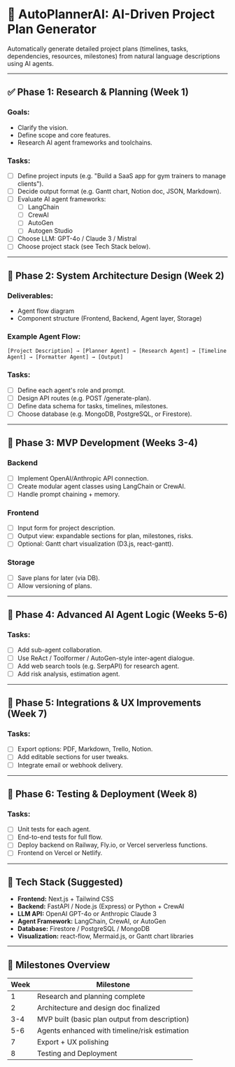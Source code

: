 
# 🧠 AutoPlannerAI: AI-Driven Project Plan Generator

Automatically generate detailed project plans (timelines, tasks, dependencies, resources, milestones) from natural language descriptions using AI agents.

---

## ✅ Phase 1: Research & Planning (Week 1)
### Goals:
- Clarify the vision.
- Define scope and core features.
- Research AI agent frameworks and toolchains.

### Tasks:
- [ ] Define project inputs (e.g. "Build a SaaS app for gym trainers to manage clients").
- [ ] Decide output format (e.g. Gantt chart, Notion doc, JSON, Markdown).
- [ ] Evaluate AI agent frameworks:
  - [ ] LangChain
  - [ ] CrewAI
  - [ ] AutoGen
  - [ ] Autogen Studio
- [ ] Choose LLM: GPT-4o / Claude 3 / Mistral
- [ ] Choose project stack (see Tech Stack below).

---

## 🧱 Phase 2: System Architecture Design (Week 2)
### Deliverables:
- Agent flow diagram
- Component structure (Frontend, Backend, Agent layer, Storage)

### Example Agent Flow:
```
[Project Description] → [Planner Agent] → [Research Agent] → [Timeline Agent] → [Formatter Agent] → [Output]
```

### Tasks:
- [ ] Define each agent's role and prompt.
- [ ] Design API routes (e.g. POST /generate-plan).
- [ ] Define data schema for tasks, timelines, milestones.
- [ ] Choose database (e.g. MongoDB, PostgreSQL, or Firestore).

---

## 🧪 Phase 3: MVP Development (Weeks 3-4)
### Backend
- [ ] Implement OpenAI/Anthropic API connection.
- [ ] Create modular agent classes using LangChain or CrewAI.
- [ ] Handle prompt chaining + memory.

### Frontend
- [ ] Input form for project description.
- [ ] Output view: expandable sections for plan, milestones, risks.
- [ ] Optional: Gantt chart visualization (D3.js, react-gantt).

### Storage
- [ ] Save plans for later (via DB).
- [ ] Allow versioning of plans.

---

## 🤖 Phase 4: Advanced AI Agent Logic (Weeks 5-6)
### Tasks:
- [ ] Add sub-agent collaboration.
- [ ] Use ReAct / Toolformer / AutoGen-style inter-agent dialogue.
- [ ] Add web search tools (e.g. SerpAPI) for research agent.
- [ ] Add risk analysis, estimation agent.

---

## 🧩 Phase 5: Integrations & UX Improvements (Week 7)
### Tasks:
- [ ] Export options: PDF, Markdown, Trello, Notion.
- [ ] Add editable sections for user tweaks.
- [ ] Integrate email or webhook delivery.

---

## 🚀 Phase 6: Testing & Deployment (Week 8)
### Tasks:
- [ ] Unit tests for each agent.
- [ ] End-to-end tests for full flow.
- [ ] Deploy backend on Railway, Fly.io, or Vercel serverless functions.
- [ ] Frontend on Vercel or Netlify.

---

## 🔧 Tech Stack (Suggested)
- **Frontend:** Next.js + Tailwind CSS
- **Backend:** FastAPI / Node.js (Express) or Python + CrewAI
- **LLM API:** OpenAI GPT-4o or Anthropic Claude 3
- **Agent Framework:** LangChain, CrewAI, or AutoGen
- **Database:** Firestore / PostgreSQL / MongoDB
- **Visualization:** react-flow, Mermaid.js, or Gantt chart libraries

---

## 📌 Milestones Overview

| Week | Milestone                                      |
|------|------------------------------------------------|
| 1    | Research and planning complete                 |
| 2    | Architecture and design doc finalized          |
| 3-4  | MVP built (basic plan output from description) |
| 5-6  | Agents enhanced with timeline/risk estimation  |
| 7    | Export + UX polishing                          |
| 8    | Testing and Deployment                         |
